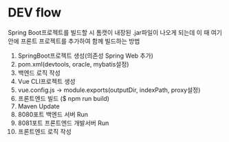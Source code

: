 # DEV flow
Spring Boot프로젝트를 빌드할 시 톰캣이 내장된 .jar파일이 나오게 되는데 
이 때 여기 안에 프론트 프로젝트를 추가하여 함께 빌드하는 방법

1. SpringBoot프로젝트 생성(의존성 Spring Web 추가)
2. pom.xml(devtools, oracle, mybatis설정)
3. 백엔드 로직 작성
4. Vue CLI프로젝트 생성
5. vue.config.js -> module.exports(outputDir, indexPath, proxy설정)
6. 프론트엔드 빌드 ($ npm run build)
7. Maven Update
8. 8080포트 백엔드 서버 Run
9. 8081포트 프론트엔드 개발서버 Run
10. 프론트엔드 로직 작성
